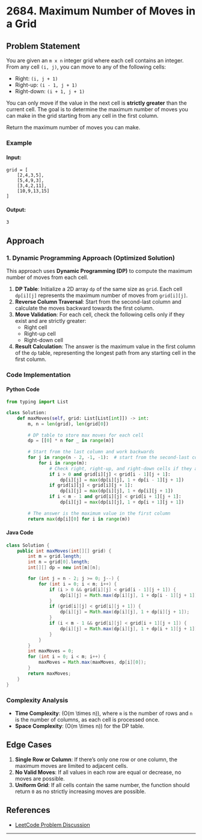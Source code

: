 # 2684. Maximum Number of Moves in a Grid

## Problem Statement
You are given an `m x n` integer grid where each cell contains an integer. From any cell `(i, j)`, you can move to any of the following cells:
- Right: `(i, j + 1)`
- Right-up: `(i - 1, j + 1)`
- Right-down: `(i + 1, j + 1)`

You can only move if the value in the next cell is **strictly greater** than the current cell. The goal is to determine the maximum number of moves you can make in the grid starting from any cell in the first column.

Return the maximum number of moves you can make.

### Example
#### Input:
```plaintext
grid = [
    [2,4,3,5],
    [5,4,9,3],
    [3,4,2,11],
    [10,9,13,15]
]
```
#### Output:
```plaintext
3
```

## Approach

### 1. Dynamic Programming Approach (Optimized Solution)
This approach uses **Dynamic Programming (DP)** to compute the maximum number of moves from each cell.

1. **DP Table**: Initialize a 2D array `dp` of the same size as `grid`. Each cell `dp[i][j]` represents the maximum number of moves from `grid[i][j]`.
2. **Reverse Column Traversal**: Start from the second-last column and calculate the moves backward towards the first column.
3. **Move Validation**: For each cell, check the following cells only if they exist and are strictly greater:
   - Right cell
   - Right-up cell
   - Right-down cell
4. **Result Calculation**: The answer is the maximum value in the first column of the `dp` table, representing the longest path from any starting cell in the first column.

### Code Implementation

#### Python Code
```python
from typing import List

class Solution:
    def maxMoves(self, grid: List[List[int]]) -> int:
        m, n = len(grid), len(grid[0])
        
        # DP table to store max moves for each cell
        dp = [[0] * n for _ in range(m)]
        
        # Start from the last column and work backwards
        for j in range(n - 2, -1, -1):  # start from the second-last column
            for i in range(m):
                # Check right, right-up, and right-down cells if they are strictly greater
                if i > 0 and grid[i][j] < grid[i - 1][j + 1]:
                    dp[i][j] = max(dp[i][j], 1 + dp[i - 1][j + 1])
                if grid[i][j] < grid[i][j + 1]:
                    dp[i][j] = max(dp[i][j], 1 + dp[i][j + 1])
                if i < m - 1 and grid[i][j] < grid[i + 1][j + 1]:
                    dp[i][j] = max(dp[i][j], 1 + dp[i + 1][j + 1])
        
        # The answer is the maximum value in the first column
        return max(dp[i][0] for i in range(m))
```

#### Java Code
```java
class Solution {
    public int maxMoves(int[][] grid) {
        int m = grid.length;
        int n = grid[0].length;
        int[][] dp = new int[m][n];

        for (int j = n - 2; j >= 0; j--) {
            for (int i = 0; i < m; i++) {
                if (i > 0 && grid[i][j] < grid[i - 1][j + 1]) {
                    dp[i][j] = Math.max(dp[i][j], 1 + dp[i - 1][j + 1]);
                }
                if (grid[i][j] < grid[i][j + 1]) {
                    dp[i][j] = Math.max(dp[i][j], 1 + dp[i][j + 1]);
                }
                if (i < m - 1 && grid[i][j] < grid[i + 1][j + 1]) {
                    dp[i][j] = Math.max(dp[i][j], 1 + dp[i + 1][j + 1]);
                }
            }
        }
        int maxMoves = 0;
        for (int i = 0; i < m; i++) {
            maxMoves = Math.max(maxMoves, dp[i][0]);
        }
        return maxMoves;
    }
}
```

### Complexity Analysis
- **Time Complexity**: \(O(m \times n)\), where `m` is the number of rows and `n` is the number of columns, as each cell is processed once.
- **Space Complexity**: \(O(m \times n)\) for the DP table.

## Edge Cases
1. **Single Row or Column**: If there’s only one row or one column, the maximum moves are limited to adjacent cells.
2. **No Valid Moves**: If all values in each row are equal or decrease, no moves are possible.
3. **Uniform Grid**: If all cells contain the same number, the function should return `0` as no strictly increasing moves are possible.

## References
- [LeetCode Problem Discussion](https://leetcode.com/problems/maximum-number-of-moves-in-a-grid/)
  
--- 
